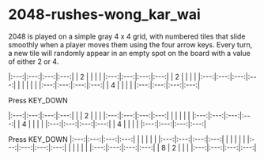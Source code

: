# 2048-rushes-wong_kar_wai

2048 is played on a simple gray 4 x 4 grid, with numbered tiles that slide smoothly when a player moves them using the four arrow keys. Every turn, a new tile will randomly appear in an empty spot on the board with a value of either 2 or 4.

|:---:|:---:|:---:|:---:|
|  2  |     |     |     |
|:---:|:---:|:---:|:---:|
|  2  |     |     |     |
|:---:|:---:|:---:|:---:|
|     |     |     |     |
|:---:|:---:|:---:|:---:|
|  4  |     |     |     |
|:---:|:---:|:---:|:---:|

Press KEY_DOWN

|:---:|:---:|:---:|:---:|
|     |  2  |     |     |
|:---:|:---:|:---:|:---:|
|     |     |     |     |
|:---:|:---:|:---:|:---:|
|  4  |     |     |     |
|:---:|:---:|:---:|:---:|
|  4  |     |     |     |
|:---:|:---:|:---:|:---:|

Press KEY_DOWN
|:---:|:---:|:---:|:---:|
|     |     |     |     |
|:---:|:---:|:---:|:---:|
|     |     |     |     |
|:---:|:---:|:---:|:---:|
|     |     |     |     |
|:---:|:---:|:---:|:---:|
|  8  |  2  |     |     |
|:---:|:---:|:---:|:---:|